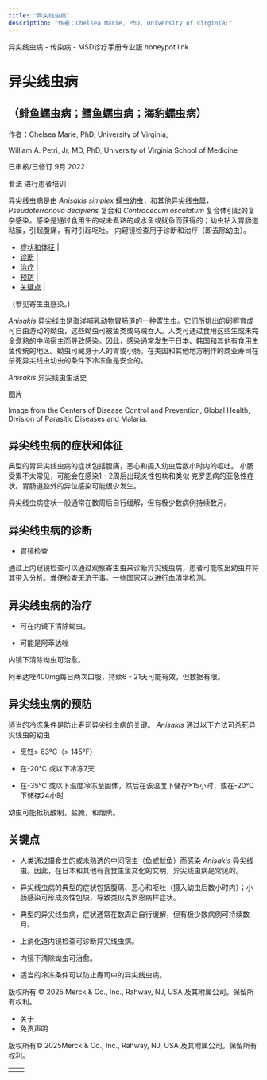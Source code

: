 ```yaml
---
title: "异尖线虫病"
description: "作者：Chelsea Marie, PhD, University of Virginia;"
---
```


﻿异尖线虫病 \- 传染病 \- MSD诊疗手册专业版 honeypot link

# 异尖线虫病

## （鲱鱼蠕虫病；鳕鱼蠕虫病；海豹蠕虫病）

作者：Chelsea Marie, PhD, University of Virginia;

William A. Petri, Jr, MD, PhD, University of Virginia School of Medicine

已审核/已修订 9月 2022

看法 进行患者培训

异尖线虫病是由 _Anisakis simplex_ 蠕虫幼虫，和其他异尖线虫属， _Pseudoterranova decipiens_ 复合和 _Contracecum osculatum_ 复合体引起的复杂感染。感染是通过食用生的或未煮熟的咸水鱼或鱿鱼而获得的；幼虫钻入胃肠道粘膜，引起腹痛，有时引起呕吐。 内窥镜检查用于诊断和治疗（即去除幼虫）。

- [症状和体征](#症状和体征_v29656238_zh) \|
- [诊断](#诊断_v1013910_zh) \|
- [治疗](#治疗_v1013917_zh) \|
- [预防](#预防_v8986867_zh) \|
- [关键点](#关键点_v29656246_zh) \|

（参见寄生虫感染。)

_Anisakis_ 异尖线虫是海洋哺乳动物胃肠道的一种寄生虫。它们所排出的卵孵育成可自由游动的蚴虫，这些蚴虫可被鱼类或乌贼吞入。人类可通过食用这些生或未完全煮熟的中间宿主而导致感染。因此，感染通常发生于日本、韩国和其他有食用生鱼传统的地区。蚴虫可藏身于人的胃或小肠。在美国和其他地方制作的商业寿司在杀死异尖线虫幼虫的条件下冷冻鱼是安全的。

_Anisakis_ 异尖线虫生活史



图片

Image from the Centers of Disease Control and Prevention, Global Health, Division of Parasitic Diseases and Malaria.

## 异尖线虫病的症状和体征

典型的胃异尖线虫病的症状包括腹痛，恶心和摄入幼虫后数小时内的呕吐。 小肠受累不太常见，可能会在感染1 - 2周后出现炎性包块和类似 克罗恩病的亚急性症状。胃肠道腔外的异位感染可能很少发生。

异尖线虫病症状一般通常在数周后自行缓解，但有极少数病例持续数月。

## 异尖线虫病的诊断

- 胃镜检查


通过上内窥镜检查可以通过观察寄生虫来诊断异尖线虫病，患者可能咳出幼虫并将其带入分析。粪便检查无济于事。一些国家可以进行血清学检测。

## 异尖线虫病的治疗

- 可在内镜下清除蚴虫。

- 可能是阿苯达唑


内镜下清除蚴虫可治愈。

阿苯达唑400mg每日两次口服，持续6 - 21天可能有效，但数据有限。

## 异尖线虫病的预防

适当的冷冻条件是防止寿司异尖线虫病的关键。 _Anisakis_ 通过以下方法可杀死异尖线虫的幼虫

- 烹饪\> 63°C（> 145°F）

- 在-20°C 或以下冷冻7天

- 在-35℃ 或以下温度冷冻至固体，然后在该温度下储存≥15小时，或在-20℃ 下储存24小时


幼虫可能抵抗酸制，盐腌，和烟熏。

## 关键点

- 人类通过摄食生的或未熟透的中间宿主（鱼或鱿鱼）而感染 _Anisakis_ 异尖线虫。因此，在日本和其他有喜食生鱼文化的文明，异尖线虫病是常见的。

- 异尖线虫病的典型的症状包括腹痛、恶心和呕吐（摄入幼虫后数小时内）；小肠感染可形成炎性包块，导致类似克罗恩病样症状。

- 典型的异尖线虫病，症状通常在数周后自行缓解，但有极少数病例可持续数月。

- 上消化道内镜检查可诊断异尖线虫病。

- 内镜下清除蚴虫可治愈。

- 适当的冷冻条件可以防止寿司中的异尖线虫病。




版权所有 © 2025
Merck & Co., Inc., Rahway, NJ, USA 及其附属公司。保留所有权利。

- 关于
- 免责声明

版权所有© 2025Merck & Co., Inc., Rahway, NJ, USA 及其附属公司。保留所有权利。

|     |     |
| --- | --- |
|  |  |